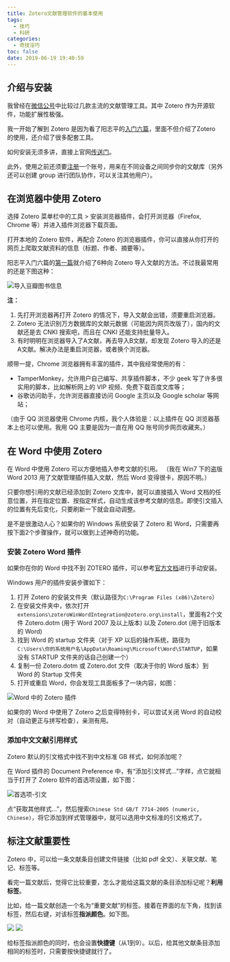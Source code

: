 ```yaml
---
title: Zotero文献管理软件的基本使用
tags:
  - 技巧
  - 科研
categories:
  - 奇技淫巧
toc: false
date: 2019-06-19 19:40:59
---
```


## 介绍与安装

我曾经在[微信公号](http://mp.weixin.qq.com/s?__biz=MzI1MzEyODQyMA==&mid=2708133016&idx=1&sn=0ba2974967de9ebb5a168c874a6bd704&chksm=cd474f13fa30c6059a7e3a80bb213b9108c821db9825c74f289bcb3c45c86f4fde47993f2250&mpshare=1&scene=23&srcid=#rd)中比较过几款主流的文献管理工具。其中 Zotero 作为开源软件，功能扩展性极强。

<!--more-->

我一开始了解到 Zotero 是因为看了阳志平的[入门六篇](https://www.douban.com/group/topic/45562674/)，里面不但介绍了Zotero 的使用，还介绍了很多配套工具。

如何安装无须多讲，直接上官网[传送门](https://www.zotero.org/support/word_processor_plugin_installation)。

此外，使用之前还须要[注册](https://www.zotero.org/user/register/)一个账号，用来在不同设备之间同步你的文献库（另外还可以创建 group 进行团队协作，可以关注其他用户）。


## 在浏览器中使用 Zotero

选择 Zotero 菜单栏中的工具 > 安装浏览器插件，会打开浏览器（Firefox, Chrome 等）并进入插件浏览器下载页面。

打开本地的 Zotero 软件，再配合 Zotero 的浏览器插件，你可以直接从你打开的网页上爬取文献资料的信息（标题、作者、摘要等）。

阳志平入门六篇的[第一篇](https://www.yangzhiping.com/tech/zotero1.html)就介绍了6种向 Zotero 导入文献的方法。不过我最常用的还是下图这种：

![导入豆瓣图书信息](http://m.qpic.cn/psb?/V11Tp57c2B9kPO/QiV5wb1EnTqdWuKohkD7qoIDK1F6870aZjAZAje5WZY!/b/dD4BAAAAAAAA&bo=OQPfAQAAAAADB8Y!&rf=viewer_4)

**注：**
1. 先打开浏览器再打开 Zotero 的情况下，导入文献会出错，须要重启浏览器。
2. Zotero 无法识别万方数据库的文献元数据（可能因为网页改版了），国内的文献还是去 CNKI 搜索吧，而且在 CNKI 还能支持批量导入。
3. 有时明明在浏览器导入了A文献，再去导入B文献，却发现 Zotero 导入的还是A文献。解决办法是重启浏览器，或者换个浏览器。

顺带一提，Chrome 浏览器拥有丰富的插件，其中我经常使用的有：
- TamperMonkey，允许用户自己编写、共享插件脚本，不少 geek 写了许多很实用的脚本，比如解析网上的 VIP 视频、免费下载百度文库等；
- 谷歌访问助手，允许浏览器直接访问 Google 主页以及 Google scholar 等网站；

（由于 QQ 浏览器使用 Chrome 内核，我个人体验是：以上插件在 QQ 浏览器基本上也可以使用。我用 QQ 主要是因为一直在用 QQ 账号同步网页收藏夹。）

## 在 Word 中使用 Zotero

在 Word 中使用 Zotero 可以方便地插入参考文献的引用。
（我在 Win7 下的盗版 Word 2013 用了文献管理插件插入文献，然后 Word 变得很卡，原因不明。）

只要你想引用的文献已经添加到 Zotero 文库中，就可以直接插入 Word 文档的任意位置，并在指定位置、按指定样式，自动生成该参考文献的信息。即使引文插入的位置有先后变化，只要刷新一下就会自动调整。

是不是很激动人心？如果你的 Windows 系统安装了 Zotero 和 Word，只需要再按下面2个步骤操作，就可以做到上述神奇的功能。

### 安装 Zotero Word 插件

如果你在你的 Word 中找不到 ZOTERO 插件，可以参考[官方文档](https://www.zotero.org/support/word_processor_plugin_manual_installation)进行手动安装。

Windows 用户的插件安装步骤如下：
1. 打开 Zotero 的安装文件夹（默认路径为`C:\Program Files (x86)\Zotero`）
2. 在安装文件夹中，依次打开`extensions\zoteroWinWordIntegration@zotero.org\install`，里面有2个文件 Zotero.dotm (用于 Word 2007 及以上版本) 以及 Zotero.dot (用于旧版本的 Word)
3. 找到 Word 的 startup 文件夹（对于 XP 以后的操作系统，路径为 `C:\Users\你的系统用户名\AppData\Roaming\Microsoft\Word\STARTUP`，如果没有 STARTUP 文件夹的话自己创建一个）
4. 复制一份 Zotero.dotm 或 Zotero.dot 文件（取决于你的 Word 版本）到 Word 的 Startup 文件夹
5. 打开或重启 Word，你会发现工具面板多了一块内容，如图：

![Word 中的 Zotero 插件](http://m.qpic.cn/psb?/V11Tp57c2B9kPO/m4xFU4yRplBvfx3zYEem*X2kLjW31lMeLq3Z0IN6fV0!/b/dDABAAAAAAAA&bo=RQJ1AAAAAAADBxA!&rf=viewer_4)

如果你的 Word 中使用了 Zotero 之后变得特别卡，可以尝试关闭 Word 的自动校对（自动更正与拼写检查），亲测有用。

### 添加中文文献引用样式

Zotero 默认的引文格式中找不到中文标准 GB 样式，如何添加呢？

在 Word 插件的 Document Preference 中，有“添加引文样式…”字样，点它就相当于打开了 Zotero 软件的首选项设置，如下图：

![首选项-引文](https://upload-images.jianshu.io/upload_images/5727621-ada62e18161b6e5c.png?imageMogr2/auto-orient/strip%7CimageView2/2/w/616/format/webp)

点“获取其他样式…”，然后搜索`Chinese Std GB/T 7714-2005 (numeric, Chinese)`，将它添加到样式管理器中，就可以选用中文标准的引文格式了。

## 标注文献重要性

Zotero 中，可以给一条文献条目创建文件链接（比如 pdf 全文）、关联文献、笔记、标签等。

看完一篇文献后，觉得它比较重要，怎么才能给这篇文献的条目添加标记呢？**利用标签**。

比如，给一篇文献创造一个名为“重要文献”的标签。接着在界面的左下角，找到该标签，然后右键，对该标签**指派颜色**。如下图。

![](https://www.yangzhiping.com/images/zotero/zotero5/zotero-3.jpg)
![](https://www.yangzhiping.com/images/zotero/zotero5/zotero-4.jpg)

给标签指派颜色的同时，也会设置**快捷键**（从1到9）。以后，给其他文献条目添加相同的标签时，只需要按快捷键就行了。